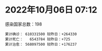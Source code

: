 
# 2022年10月06日 07:12
感染国家总数：198
```
累计确诊： 610331500 较昨日：+264330
累计死亡：   6543784 较昨日：+725
累计治愈： 568097500 较昨日：+176237
```
<div id="main" style="width:100%;height:800px;margin-bottom:10px;"></div>
<div id="second" style="width:100%;height:1000px;margin-bottom:10px;"></div>
<div id="third" style="width:100%;height:1000px;margin-bottom:10px;"></div>
<div id="last" style="width:100%;height:3000px;"></div>

<script>
import * as echarts from "echarts";
export default {
  mounted () {
    this.chart = echarts.init(document.getElementById("main"), "dark")
    this.secondChart = echarts.init(document.getElementById("second"), "dark")
    this.thirdChart = echarts.init(document.getElementById("third"), "dark")
    this.lastChart = echarts.init(document.getElementById("last"), "dark")
    var option = {
      tooltip: { trigger: "axis", axisPointer: { type: "shadow" } },
      legend: {},
      grid: { left: "3%", right: "4%", bottom: "3%", containLabel: true },
      xAxis: { type: "value" },
      yAxis: {
        type: "category", data: ["意大利","英国","韩国","德国","巴西","法国","印度","美国",]
      },
      series: [
        { name: "新增确诊", type: "bar", stack: "total", label: { show: true }, emphasis: { focus: "series" }, data: [45223,569,0,0,0,66564,1140,12181,] }, 
        { name: "累计确诊", type: "bar", stack: "total", label: { show: true }, emphasis: { focus: "series" }, data: [22648063,23894193,24882894,33519761,34735542,35639699,44603074,98321137,] }, 
        { name: "新增死亡", type: "bar", stack: "total", label: { show: true }, emphasis: { focus: "series" }, data: [43,3,0,0,0,47,0,162,] }, 
        { name: "累计死亡", type: "bar", stack: "total", label: { show: true }, emphasis: { focus: "series" }, data: [177300,207911,28544,150192,686531,155319,528733,1085528,] }, 
        { name: "累计治愈", type: "bar", stack: "total", label: { show: true }, emphasis: { focus: "series" }, data: [21961023,24692,24331174,32473400,33875877,34676127,44039883,95355584,] },]
    }
    this.chart.setOption(option);
    var secondOption = {
      tooltip: { trigger: "axis", axisPointer: { type: "shadow" } },
      legend: {},
      grid: { left: "3%", right: "4%", bottom: "3%", containLabel: true },
      xAxis: { type: "value" },
      yAxis: {
        type: "category", data: ["墨西哥","伊朗","荷兰","阿根廷","澳大利亚","越南","西班牙","土耳其","俄罗斯","日本",]
      },
      series: [
        { name: "新增确诊", type: "bar", stack: "total", label: { show: true }, emphasis: { focus: "series" }, data: [0,0,0,0,0,1195,0,0,23757,41193,] }, 
        { name: "累计确诊", type: "bar", stack: "total", label: { show: true }, emphasis: { focus: "series" }, data: [7090965,7550401,8441351,9711355,10244727,11483529,13431098,16873793,21118629,21426855,] }, 
        { name: "新增死亡", type: "bar", stack: "total", label: { show: true }, emphasis: { focus: "series" }, data: [0,0,0,0,0,0,0,0,113,74,] }, 
        { name: "累计死亡", type: "bar", stack: "total", label: { show: true }, emphasis: { focus: "series" }, data: [330139,144458,22663,129937,15234,43151,114262,101139,387779,45157,] }, 
        { name: "累计治愈", type: "bar", stack: "total", label: { show: true }, emphasis: { focus: "series" }, data: [6361847,7326757,8368036,9568708,10172662,10594844,13237757,16769595,20266033,20407940,] },]
    }
    this.secondChart.setOption(secondOption);
    var thirdOption = {
      tooltip: { trigger: "axis", axisPointer: { type: "shadow" } },
      legend: {},
      grid: { left: "3%", right: "4%", bottom: "3%", containLabel: true },
      xAxis: { type: "value" },
      yAxis: {
        type: "category", data: ["以色列","泰国","马来西亚","希腊","乌克兰","奥地利","葡萄牙","波兰","哥伦比亚","印度尼西亚",]
      },
      series: [
        { name: "新增确诊", type: "bar", stack: "total", label: { show: true }, emphasis: { focus: "series" }, data: [145,0,1722,0,0,18621,1144,3192,0,1542,] }, 
        { name: "累计确诊", type: "bar", stack: "total", label: { show: true }, emphasis: { focus: "series" }, data: [4666165,4682132,4848314,4920192,5177217,5195408,5500613,6305467,6307372,6439292,] }, 
        { name: "新增死亡", type: "bar", stack: "total", label: { show: true }, emphasis: { focus: "series" }, data: [0,0,2,0,0,12,7,29,0,9,] }, 
        { name: "累计死亡", type: "bar", stack: "total", label: { show: true }, emphasis: { focus: "series" }, data: [11706,32771,36387,33111,109206,20779,25070,117660,141794,158165,] }, 
        { name: "累计治愈", type: "bar", stack: "total", label: { show: true }, emphasis: { focus: "series" }, data: [4647645,4642894,4788889,4867804,4992431,5050046,5408114,5335940,6134690,6264184,] },]
    }
    this.thirdChart.setOption(thirdOption);
    var lastOption = {
      tooltip: { trigger: "axis", axisPointer: { type: "shadow" } },
      legend: {},
      grid: { left: "3%", right: "4%", bottom: "3%", containLabel: true },
      xAxis: { type: "value" },
      yAxis: {
        type: "category", data: ["朝鲜","西撒哈拉","蒙特塞拉特岛","梵蒂冈","红宝石公主号","钻石公主号","圣文森特岛","列支敦士登公国","安圭拉","圣多美和普林西比","特克斯和凯科斯群岛","圣基茨和尼维斯","乍得","塞拉利昂","利比里亚","科摩罗","几内亚比绍","安提瓜和巴布达","尼日尔","厄立特里亚","也门","冈比亚","摩纳哥","中非共和国","吉布提","多米尼克","萨摩亚","赤道几内亚","塔吉克斯坦","南苏丹","尼加拉瓜","格林纳达","直布罗陀","圣马力诺","布基纳法索","东帝汶","刚果（布）","索马里","贝宁","圣卢西亚","马里","海地","莱索托","巴哈马","几内亚","多哥","坦桑尼亚","毛里求斯","阿鲁巴","巴布亚新几内亚","安道尔","塞舌尔","加蓬","布隆迪","叙利亚","不丹","佛得角","毛里塔尼亚","苏丹","马达加斯加","斐济","伯利兹","圭亚那","斯威士兰","新喀里多尼亚","法属波利尼西亚","苏里南","科特迪瓦","马拉维","塞内加尔","刚果（金）","法属圭亚那","巴巴多斯","安哥拉","马耳他","喀麦隆","卢旺达","柬埔寨","波多黎各","牙买加","纳米比亚","乌干达","加纳","特立尼达和多巴哥","马尔代夫","阿富汗","萨尔瓦多","冰岛","吉尔吉斯斯坦","老挝","马提尼克岛","文莱","莫桑比克","乌兹别克斯坦","津巴布韦","尼日利亚","阿尔及利亚","黑山","卢森堡","博茨瓦纳","阿尔巴尼亚","赞比亚","肯尼亚","北马其顿","阿曼","波黑","亚美尼亚","卡塔尔","洪都拉斯","埃塞俄比亚","利比亚","埃及","委内瑞拉","塞浦路斯","摩尔多瓦","爱沙尼亚","巴勒斯坦","缅甸","多米尼加","科威特","斯里兰卡","巴林","巴拉圭","沙特阿拉伯","阿塞拜疆","拉脱维亚","蒙古国","乌拉圭","巴拿马","白俄罗斯","尼泊尔","厄瓜多尔","阿联酋","哥斯达黎加","玻利维亚","古巴","危地马拉","突尼斯","斯洛文尼亚","黎巴嫩","克罗地亚","立陶宛","保加利亚","摩洛哥","芬兰","哈萨克斯坦","挪威","巴基斯坦","爱尔兰","约旦","格鲁吉亚","新西兰","斯洛伐克","新加坡","孟加拉国","匈牙利","塞尔维亚","伊拉克","瑞典","丹麦","罗马尼亚","菲律宾","南非","瑞士","捷克","秘鲁","加拿大","比利时","智利",]
      },
      series: [
        { name: "新增确诊", type: "bar", stack: "total", label: { show: true }, emphasis: { focus: "series" }, data: [0,0,0,0,0,0,0,0,0,0,0,0,0,0,0,0,0,0,0,0,4,0,11,0,0,0,0,0,0,0,0,0,0,0,0,0,0,0,0,0,3,0,0,0,0,43,0,0,0,0,0,0,0,0,0,0,1,7,0,0,0,0,0,0,0,0,0,0,1,0,0,0,0,0,20,0,1,0,0,0,0,0,0,0,0,155,0,0,0,0,0,0,0,0,0,0,3,107,0,0,35,0,8,65,0,0,0,777,0,13,1,0,0,0,0,0,0,0,0,0,7,356,0,152,108,1412,0,0,0,0,10,0,344,0,0,11,776,0,2988,0,1021,1080,0,24,0,0,0,0,2395,0,0,0,602,5923,549,13765,2229,0,0,1258,1059,1674,342,0,3453,0,0,0,3349,] }, 
        { name: "累计确诊", type: "bar", stack: "total", label: { show: true }, emphasis: { focus: "series" }, data: [1,10,11,29,620,712,2298,3026,3866,6230,6380,6541,7590,7751,7974,8471,8796,9098,9931,10173,11939,12508,14677,14923,15690,15747,15941,17016,17786,17823,18491,19536,20095,20892,21631,23253,24837,27216,27638,29517,32689,33756,34490,37309,37909,39159,39440,40478,42914,45010,46227,47141,48713,50193,57314,62095,62384,62847,63285,66684,68242,68884,71353,73410,74179,76603,81114,87316,88035,88408,92893,93974,102580,103131,114777,121652,132505,137897,151732,151931,169253,169396,169685,183181,185082,199845,201785,205823,206160,215926,221618,227756,230312,244257,257568,265505,270693,280822,288658,326329,332372,333555,338463,343208,398424,398796,443785,455021,456391,493640,507009,515645,544884,587994,590752,603185,620548,622802,645952,658520,670820,682470,716543,817127,821865,934888,983275,986446,987613,994037,999839,1005521,1029426,1072807,1108472,1111218,1126990,1145829,1194561,1216190,1235379,1254247,1262224,1265032,1292940,1393779,1462647,1572835,1666048,1746997,1780691,1789425,1845590,1930062,2028114,2107907,2371474,2460572,2588441,3116316,3273069,3958786,4020142,4109154,4117355,4146000,4251611,4553333,4638238,] }, 
        { name: "新增死亡", type: "bar", stack: "total", label: { show: true }, emphasis: { focus: "series" }, data: [0,0,0,0,0,0,0,0,0,0,0,0,0,0,0,0,0,0,0,0,1,0,0,0,0,0,0,0,0,0,0,0,0,0,0,0,0,0,0,0,0,0,0,0,0,1,0,0,0,0,0,0,0,0,0,0,0,0,0,0,0,0,0,0,0,0,0,0,0,0,0,0,0,0,0,0,0,0,0,0,0,0,0,0,0,1,0,0,0,0,0,0,0,0,0,0,0,0,0,0,0,0,0,3,0,0,0,0,0,0,0,0,0,0,0,0,0,0,0,0,2,0,0,1,4,2,0,0,0,0,0,0,0,0,0,0,3,0,2,0,7,0,0,0,0,0,0,0,17,0,0,0,2,0,2,73,8,0,0,15,12,33,9,0,20,0,0,0,6,] }, 
        { name: "累计死亡", type: "bar", stack: "total", label: { show: true }, emphasis: { focus: "series" }, data: [1,1,1,0,10,13,12,59,12,77,36,46,193,126,294,161,175,146,312,103,2158,372,63,113,189,74,29,183,125,138,225,237,108,118,387,138,386,1352,163,400,742,857,706,833,453,286,845,1025,227,668,155,169,306,38,3163,21,410,995,4961,1410,878,686,1281,1422,314,649,1385,826,2682,1968,1443,410,560,1917,806,1935,1467,3056,2609,3320,4065,3628,1459,4207,308,7804,4229,213,2991,758,1044,225,2222,1637,5603,3155,6879,2782,1123,2789,3588,4017,5678,9542,4260,16138,8691,682,10993,7572,6437,24613,5816,1182,11858,2692,5403,19458,4384,2563,16766,1520,19591,9361,9925,6008,2179,7495,8502,7118,12018,35899,2346,8913,22237,8530,19814,29254,6829,10681,16937,9330,37733,16278,5981,13692,4121,30620,7922,14122,16900,2992,20467,1624,29374,47576,17050,25356,20194,7103,67066,63111,102194,14192,41162,216626,45218,32690,61233,] }, 
        { name: "累计治愈", type: "bar", stack: "total", label: { show: true }, emphasis: { focus: "series" }, data: [0,9,2,29,0,699,2233,2948,3849,6132,6321,6482,4874,4393,7659,8305,8301,8923,8890,10065,9124,12028,14555,14520,15427,15651,1605,16691,17264,17335,4225,19248,16579,20613,21143,23102,24006,13182,27322,29070,31717,31410,25980,36120,36982,38696,183,38843,42438,43982,46011,46446,48307,49846,54112,61564,61908,61799,57413,65251,66302,68141,70004,71960,73847,33500,49626,86440,84917,86332,83520,11254,101812,101155,113298,118616,131027,134767,129614,99392,164813,100431,167712,175288,163687,178477,179410,75685,196406,7660,0,222140,227964,241486,251591,258470,182327,276862,283668,322955,327057,329461,332712,333219,384669,376654,431560,448458,132498,471976,500520,442182,538288,580133,504142,524990,608749,597898,641157,655316,653991,677911,696811,804146,811228,891237,980168,977955,978039,985592,987089,966158,1008493,860711,1054392,1102604,1106891,983630,1156921,1087587,1213250,1223059,1214817,1248626,1269635,1378992,1457392,1537813,1650333,1731007,1637293,1777436,1819589,1841997,1967369,2025292,2315467,2434378,2550946,3096877,3189298,3869942,3912506,4023391,4051343,3922372,4144611,4458901,4561431,] },]
    }
    this.lastChart.setOption(lastOption);
  }
};
</script>

|国家|新增确诊|累计确诊|新增死亡|累计死亡|累计治愈|
|:--:|---:|---:|---:|---:|---:|
|美国|12181|98321137|162|1085528|95355584|
|印度|1140|44603074|0|528733|44039883|
|法国|66564|35639699|47|155319|34676127|
|巴西|0|34735542|0|686531|33875877|
|德国|0|33519761|0|150192|32473400|
|韩国|0|24882894|0|28544|24331174|
|英国|569|23894193|3|207911|24692|
|意大利|45223|22648063|43|177300|21961023|
|日本|41193|21426855|74|45157|20407940|
|俄罗斯|23757|21118629|113|387779|20266033|
|土耳其|0|16873793|0|101139|16769595|
|西班牙|0|13431098|0|114262|13237757|
|越南|1195|11483529|0|43151|10594844|
|澳大利亚|0|10244727|0|15234|10172662|
|阿根廷|0|9711355|0|129937|9568708|
|荷兰|0|8441351|0|22663|8368036|
|伊朗|0|7550401|0|144458|7326757|
|墨西哥|0|7090965|0|330139|6361847|
|印度尼西亚|1542|6439292|9|158165|6264184|
|哥伦比亚|0|6307372|0|141794|6134690|
|波兰|3192|6305467|29|117660|5335940|
|葡萄牙|1144|5500613|7|25070|5408114|
|奥地利|18621|5195408|12|20779|5050046|
|乌克兰|0|5177217|0|109206|4992431|
|希腊|0|4920192|0|33111|4867804|
|马来西亚|1722|4848314|2|36387|4788889|
|泰国|0|4682132|0|32771|4642894|
|以色列|145|4666165|0|11706|4647645|
|智利|3349|4638238|6|61233|4561431|
|比利时|0|4553333|0|32690|4458901|
|加拿大|0|4251611|0|45218|4144611|
|秘鲁|0|4146000|0|216626|3922372|
|捷克|3453|4117355|20|41162|4051343|
|瑞士|0|4109154|0|14192|4023391|
|南非|342|4020142|9|102194|3912506|
|菲律宾|1674|3958786|33|63111|3869942|
|罗马尼亚|1059|3273069|12|67066|3189298|
|丹麦|1258|3116316|15|7103|3096877|
|瑞典|0|2588441|0|20194|2550946|
|伊拉克|0|2460572|0|25356|2434378|
|塞尔维亚|2229|2371474|8|17050|2315467|
|匈牙利|13765|2107907|73|47576|2025292|
|孟加拉国|549|2028114|2|29374|1967369|
|新加坡|5923|1930062|0|1624|1841997|
|斯洛伐克|602|1845590|2|20467|1819589|
|新西兰|0|1789425|0|2992|1777436|
|格鲁吉亚|0|1780691|0|16900|1637293|
|约旦|0|1746997|0|14122|1731007|
|爱尔兰|2395|1666048|17|7922|1650333|
|巴基斯坦|0|1572835|0|30620|1537813|
|挪威|0|1462647|0|4121|1457392|
|哈萨克斯坦|0|1393779|0|13692|1378992|
|芬兰|0|1292940|0|5981|1269635|
|摩洛哥|24|1265032|0|16278|1248626|
|保加利亚|0|1262224|0|37733|1214817|
|立陶宛|1080|1254247|0|9330|1223059|
|克罗地亚|1021|1235379|7|16937|1213250|
|黎巴嫩|0|1216190|0|10681|1087587|
|斯洛文尼亚|2988|1194561|2|6829|1156921|
|突尼斯|0|1145829|0|29254|983630|
|危地马拉|776|1126990|3|19814|1106891|
|古巴|11|1111218|0|8530|1102604|
|玻利维亚|0|1108472|0|22237|1054392|
|哥斯达黎加|0|1072807|0|8913|860711|
|阿联酋|344|1029426|0|2346|1008493|
|厄瓜多尔|0|1005521|0|35899|966158|
|尼泊尔|10|999839|0|12018|987089|
|白俄罗斯|0|994037|0|7118|985592|
|巴拿马|0|987613|0|8502|978039|
|乌拉圭|0|986446|0|7495|977955|
|蒙古国|0|983275|0|2179|980168|
|拉脱维亚|1412|934888|2|6008|891237|
|阿塞拜疆|108|821865|4|9925|811228|
|沙特阿拉伯|152|817127|1|9361|804146|
|巴拉圭|0|716543|0|19591|696811|
|巴林|356|682470|0|1520|677911|
|斯里兰卡|7|670820|2|16766|653991|
|科威特|0|658520|0|2563|655316|
|多米尼加|0|645952|0|4384|641157|
|缅甸|0|622802|0|19458|597898|
|巴勒斯坦|0|620548|0|5403|608749|
|爱沙尼亚|0|603185|0|2692|524990|
|摩尔多瓦|0|590752|0|11858|504142|
|塞浦路斯|0|587994|0|1182|580133|
|委内瑞拉|0|544884|0|5816|538288|
|埃及|0|515645|0|24613|442182|
|利比亚|1|507009|0|6437|500520|
|埃塞俄比亚|13|493640|0|7572|471976|
|洪都拉斯|0|456391|0|10993|132498|
|卡塔尔|777|455021|0|682|448458|
|亚美尼亚|0|443785|0|8691|431560|
|波黑|0|398796|0|16138|376654|
|阿曼|0|398424|0|4260|384669|
|北马其顿|65|343208|3|9542|333219|
|肯尼亚|8|338463|0|5678|332712|
|赞比亚|0|333555|0|4017|329461|
|阿尔巴尼亚|35|332372|0|3588|327057|
|博茨瓦纳|0|326329|0|2789|322955|
|卢森堡|0|288658|0|1123|283668|
|黑山|107|280822|0|2782|276862|
|阿尔及利亚|3|270693|0|6879|182327|
|尼日利亚|0|265505|0|3155|258470|
|津巴布韦|0|257568|0|5603|251591|
|乌兹别克斯坦|0|244257|0|1637|241486|
|莫桑比克|0|230312|0|2222|227964|
|文莱|0|227756|0|225|222140|
|马提尼克岛|0|221618|0|1044|0|
|老挝|0|215926|0|758|7660|
|吉尔吉斯斯坦|0|206160|0|2991|196406|
|冰岛|0|205823|0|213|75685|
|萨尔瓦多|0|201785|0|4229|179410|
|阿富汗|155|199845|1|7804|178477|
|马尔代夫|0|185082|0|308|163687|
|特立尼达和多巴哥|0|183181|0|4207|175288|
|加纳|0|169685|0|1459|167712|
|乌干达|0|169396|0|3628|100431|
|纳米比亚|0|169253|0|4065|164813|
|牙买加|0|151931|0|3320|99392|
|波多黎各|0|151732|0|2609|129614|
|柬埔寨|0|137897|0|3056|134767|
|卢旺达|1|132505|0|1467|131027|
|喀麦隆|0|121652|0|1935|118616|
|马耳他|20|114777|0|806|113298|
|安哥拉|0|103131|0|1917|101155|
|巴巴多斯|0|102580|0|560|101812|
|法属圭亚那|0|93974|0|410|11254|
|刚果（金）|0|92893|0|1443|83520|
|塞内加尔|0|88408|0|1968|86332|
|马拉维|1|88035|0|2682|84917|
|科特迪瓦|0|87316|0|826|86440|
|苏里南|0|81114|0|1385|49626|
|法属波利尼西亚|0|76603|0|649|33500|
|新喀里多尼亚|0|74179|0|314|73847|
|斯威士兰|0|73410|0|1422|71960|
|圭亚那|0|71353|0|1281|70004|
|伯利兹|0|68884|0|686|68141|
|斐济|0|68242|0|878|66302|
|马达加斯加|0|66684|0|1410|65251|
|苏丹|0|63285|0|4961|57413|
|毛里塔尼亚|7|62847|0|995|61799|
|佛得角|1|62384|0|410|61908|
|不丹|0|62095|0|21|61564|
|叙利亚|0|57314|0|3163|54112|
|布隆迪|0|50193|0|38|49846|
|加蓬|0|48713|0|306|48307|
|塞舌尔|0|47141|0|169|46446|
|安道尔|0|46227|0|155|46011|
|巴布亚新几内亚|0|45010|0|668|43982|
|阿鲁巴|0|42914|0|227|42438|
|毛里求斯|0|40478|0|1025|38843|
|坦桑尼亚|0|39440|0|845|183|
|多哥|43|39159|1|286|38696|
|几内亚|0|37909|0|453|36982|
|巴哈马|0|37309|0|833|36120|
|莱索托|0|34490|0|706|25980|
|海地|0|33756|0|857|31410|
|马里|3|32689|0|742|31717|
|圣卢西亚|0|29517|0|400|29070|
|贝宁|0|27638|0|163|27322|
|索马里|0|27216|0|1352|13182|
|刚果（布）|0|24837|0|386|24006|
|东帝汶|0|23253|0|138|23102|
|布基纳法索|0|21631|0|387|21143|
|圣马力诺|0|20892|0|118|20613|
|直布罗陀|0|20095|0|108|16579|
|格林纳达|0|19536|0|237|19248|
|尼加拉瓜|0|18491|0|225|4225|
|南苏丹|0|17823|0|138|17335|
|塔吉克斯坦|0|17786|0|125|17264|
|赤道几内亚|0|17016|0|183|16691|
|萨摩亚|0|15941|0|29|1605|
|多米尼克|0|15747|0|74|15651|
|吉布提|0|15690|0|189|15427|
|中非共和国|0|14923|0|113|14520|
|摩纳哥|11|14677|0|63|14555|
|冈比亚|0|12508|0|372|12028|
|也门|4|11939|1|2158|9124|
|厄立特里亚|0|10173|0|103|10065|
|尼日尔|0|9931|0|312|8890|
|安提瓜和巴布达|0|9098|0|146|8923|
|几内亚比绍|0|8796|0|175|8301|
|科摩罗|0|8471|0|161|8305|
|利比里亚|0|7974|0|294|7659|
|塞拉利昂|0|7751|0|126|4393|
|乍得|0|7590|0|193|4874|
|圣基茨和尼维斯|0|6541|0|46|6482|
|特克斯和凯科斯群岛|0|6380|0|36|6321|
|圣多美和普林西比|0|6230|0|77|6132|
|安圭拉|0|3866|0|12|3849|
|列支敦士登公国|0|3026|0|59|2948|
|圣文森特岛|0|2298|0|12|2233|
|钻石公主号|0|712|0|13|699|
|红宝石公主号|0|620|0|10|0|
|梵蒂冈|0|29|0|0|29|
|蒙特塞拉特岛|0|11|0|1|2|
|西撒哈拉|0|10|0|1|9|
|朝鲜|0|1|0|1|0|

